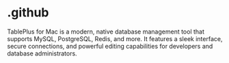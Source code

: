 # .github
TablePlus for Mac is a modern, native database management tool that supports MySQL, PostgreSQL, Redis, and more. It features a sleek interface, secure connections, and powerful editing capabilities for developers and database administrators.
